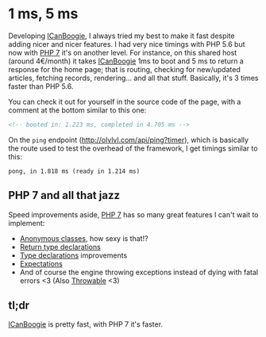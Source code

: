 # 1 ms, 5 ms

Developing [ICanBoogie][], I always tried my best to make it fast despite adding nicer and nicer
features. I had very nice timings with PHP 5.6 but now with [PHP 7][] it's on another level. For
instance, on this shared host (around 4€/month) it takes [ICanBoogie][] 1ms to boot and 5 ms to
return a response for the home page; that is routing, checking for new/updated articles, fetching
records, rendering… and all that stuff. Basically, it's 3 times faster than PHP 5.6.

You can check it out for yourself in the source code of the page, with a comment at the bottom
similar to this one:

```html
<!-- booted in: 1.223 ms, completed in 4.705 ms -->
```

On the `ping` endpoint (<http://olvlvl.com/api/ping?timer>), which is basically the route used to
test the overhead of the framework, I get timings similar to this:

```
pong, in 1.818 ms (ready in 1.214 ms)
```





## PHP 7 and all that jazz

Speed improvements aside, [PHP 7][] has so many great features I can't wait to implement:

- [Anonymous classes](http://php.net/manual/en/language.oop5.anonymous.php), how sexy is that!?
- [Return type declarations](http://php.net/manual/en/functions.returning-values.php#functions.returning-values.type-declaration)
- [Type declarations](http://php.net/manual/en/functions.arguments.php#functions.arguments.type-declaration) improvements
- [Expectations](http://php.net/manual/en/function.assert.php#function.assert.expectations)
- And of course the engine throwing exceptions instead of dying with fatal errors <3 (Also [Throwable](http://php.net/manual/en/class.throwable.php) <3)





## tl;dr

[ICanBoogie][] is pretty fast, with PHP 7 it's faster.





[ICanBoogie]: https://github.com/ICanBoogie/ICanBoogie
[PHP 7]: http://php.net/manual/en/migration70.php
